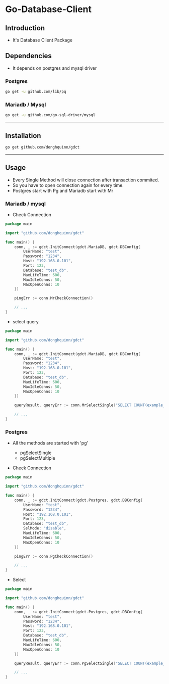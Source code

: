 # Go-Database-Client

## Introduction
* It's Database Client Package
<!-- * It provides creating connection pool, queries, and graceful shutdown -->

## Dependencies
* It depends on postgres and mysql driver

### Postgres
```zsh
go get -u github.com/lib/pq
```

### Mariadb / Mysql
```zsh
go get -u github.com/go-sql-driver/mysql
```

---

## Installation

```zsh
go get github.com/donghquinn/gdct
```

---

## Usage

* Every  Single Method will close connection after transaction commited.
* So you have to open connection again for every time.
* Postgres start with Pg and Mariadb start with Mr

### Mariadb / mysql

* Check Connection

```go
package main

import "github.com/donghquinn/gdct"

func main() {
    conn, _ := gdct.InitConnect(gdct.MariaDB, gdct.DBConfig{
        UserName: "test",
        Password: "1234",
        Host: "192.168.0.101",
        Port: 123,
        Database: "test_db",
        MaxLifeTime: 600,
        MaxIdleConns: 50,
        MaxOpenConns: 10
    })

    pingErr := conn.MrCheckConnection()

    // ...
}
```

* select query

```go
package main

import "github.com/donghquinn/gdct"

func main() {
    conn, _ := gdct.InitConnect(gdct.MariaDB, gdct.DBConfig{
        UserName: "test",
        Password: "1234",
        Host: "192.168.0.101",
        Port: 123,
        Database: "test_db",
        MaxLifeTime: 600,
        MaxIdleConns: 50,
        MaxOpenConns: 10
    })

	queryResult, queryErr := conn.MrSelectSingle("SELECT COUNT(example_id) FROM example_table WHERE example_id = ? AND example_status = ?", "1234", "1")

    // ...
}

```


### Postgres
* All the methods are started with 'pg'
    * pgSelectSingle
    * pgSelectMultiple

* Check Connection 

```go
package main

import "github.com/donghquinn/gdct"

func main() {
    conn, _ := gdct.InitConnect(gdct.Postgres, gdct.DBConfig{
        UserName: "test",
        Password: "1234",
        Host: "192.168.0.101",
        Port: 123,
        Database: "test_db",
        SslMode: "disable",
        MaxLifeTime: 600,
        MaxIdleConns: 50,
        MaxOpenConns: 10
    })

    pingErr := conn.PgCheckConnection()

    // ...
}
```

* Select


```go
package main

import "github.com/donghquinn/gdct"

func main() {
    conn, _ := gdct.InitConnect(gdct.Postgres, gdct.DBConfig{
        UserName: "test",
        Password: "1234",
        Host: "192.168.0.101",
        Port: 123,
        Database: "test_db",
        MaxLifeTime: 600,
        MaxIdleConns: 50,
        MaxOpenConns: 10
    })

	queryResult, queryErr := conn.PgSelectSingle("SELECT COUNT(example_id) FROM example_table WHERE example_id = $1 AND example_status = $2", "1234", "1")

    // ...
}
```